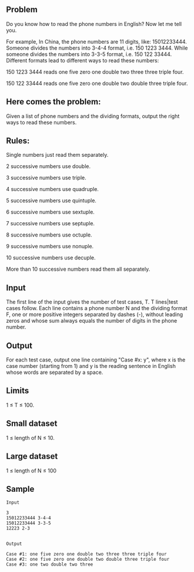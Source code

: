 ## Problem
Do you know how to read the phone numbers in English? Now let me tell you.

For example, In China, the phone numbers are 11 digits, like: 15012233444.
Someone divides the numbers into 3-4-4 format, i.e. 150 1223 3444. While someone
divides the numbers into 3-3-5 format, i.e. 150 122 33444. Different formats
lead to different ways to read these numbers:

150 1223 3444 reads one five zero one double two three three triple four.

150 122 33444 reads one five zero one double two double three triple four.

## Here comes the problem:

Given a list of phone numbers and the dividing formats, output the right ways to
read these numbers.

## Rules:

Single numbers just read them separately.

2 successive numbers use double.

3 successive numbers use triple.

4 successive numbers use quadruple.

5 successive numbers use quintuple.

6 successive numbers use sextuple.

7 successive numbers use septuple.

8 successive numbers use octuple.

9 successive numbers use nonuple.

10 successive numbers use decuple.

More than 10 successive numbers read them all separately.

## Input
The first line of the input gives the number of test cases, T. T lines|test
cases follow. Each line contains a phone number N and the dividing format F,
one or more positive integers separated by dashes (-), without leading zeros and
whose sum always equals the number of digits in the phone number.

## Output
For each test case, output one line containing "Case #x: y", where x is the case
number (starting from 1) and y is the reading sentence in English whose words
are separated by a space.

## Limits
1 ≤ T ≤ 100.

## Small dataset
1 ≤ length of N ≤ 10.

## Large dataset
1 ≤ length of N ≤ 100

## Sample

```
Input

3
15012233444 3-4-4
15012233444 3-3-5
12223 2-3


Output

Case #1: one five zero one double two three three triple four
Case #2: one five zero one double two double three triple four
Case #3: one two double two three
```
